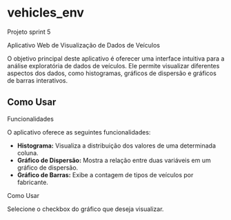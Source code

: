 # vehicles_env
Projeto sprint 5

Aplicativo Web de Visualização de Dados de Veículos

O objetivo principal deste aplicativo é oferecer uma interface intuitiva para a análise exploratória de dados de veículos. Ele permite visualizar diferentes aspectos dos dados, como histogramas, gráficos de dispersão e gráficos de barras interativos.

## Como Usar

Funcionalidades

O aplicativo oferece as seguintes funcionalidades:

- **Histograma:** Visualiza a distribuição dos valores de uma determinada coluna.
- **Gráfico de Dispersão:** Mostra a relação entre duas variáveis em um gráfico de dispersão.
- **Gráfico de Barras:** Exibe a contagem de tipos de veículos por fabricante.

Como Usar

Selecione o checkbox do gráfico que deseja visualizar.